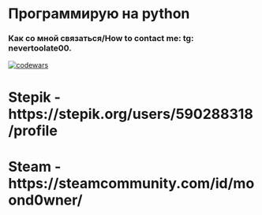<h1> Программирую на python </h1>
<h3> Как со мной связаться/How to contact me:  tg: nevertoolate00.</h3>

 
[![codewars](https://www.codewars.com/users/moond0wner/badges/large)](https://www.codewars.com/users/moond0wner)
<h1> Stepik - https://stepik.org/users/590288318/profile </h1>
<h1> Steam - https://steamcommunity.com/id/moond0wner/ </h1>



<!---
moond0wner/moond0wner is a ✨ special ✨ repository because its `README.md` (this file) appears on your GitHub profile.
You can click the Preview link to take a look at your changes.
--->
